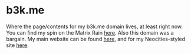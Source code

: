 # b3k.me
Where the page/contents for my b3k.me domain lives, at least right now. You can find my spin on the Matrix Rain [here](B3KtUEX.htm).
Also this domain was a bargain. My main website can be found [here](http://stgiga.github.io), and for my Neocities-styled site [here](http://stgiga.github.io). 
